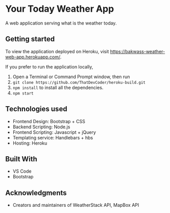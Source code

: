 # Your Today Weather App
A web application serving what is the weather today.

## Getting started
To view the application deployed on Heroku, visit https://bakwass-weather-web-app.herokuapp.com/.

If you prefer to run the application locally,

1. Open a Terminal or Command Prompt window, then run
2. `git clone https://github.com/ThatDevCoder/heroku-build.git`
3. `npm install` to install all the dependencies.
4. `npm start`

## Technologies used
- Frontend Design: Bootstrap + CSS
- Backend Scripting: Node.js
- Frontend Scripting: Javascript + jQuery
- Templating service: Handlebars + hbs
- Hosting: Heroku

## Built With
- VS Code
- Bootstrap

## Acknowledgments
* Creators and maintainers of WeatherStack API, MapBox API
